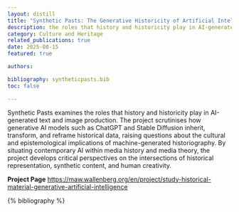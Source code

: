 ```yaml
---
layout: distill
title: "Synthetic Pasts: The Generative Historicity of Artificial Intelligence"
description: the roles that history and historicity play in AI-generated text and image production
category: Culture and Heritage
related_publications: true
date: 2025-08-15
featured: true

authors:

bibliography: syntheticpasts.bib
toc: false

---
```


Synthetic Pasts examines the roles that history and historicity play in AI-generated text and image production. The project scrutinises how generative AI models such as ChatGPT and Stable Diffusion inherit, transform, and reframe historical data, raising questions about the cultural and epistemological implications of machine-generated historiography. By situating contemporary AI within media history and media theory, the project develops critical perspectives on the intersections of historical representation, synthetic content, and human creativity.

**Project Page**
<https://maw.wallenberg.org/en/project/study-historical-material-generative-artificial-intelligence>

{% bibliography %}